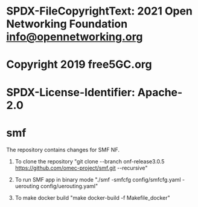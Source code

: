 # SPDX-FileCopyrightText: 2021 Open Networking Foundation <info@opennetworking.org>
# Copyright 2019 free5GC.org
#
# SPDX-License-Identifier: Apache-2.0

#
# smf

The repository contains changes for SMF NF.

1. To clone the repository
  "git clone --branch onf-release3.0.5 https://github.com/omec-project/smf.git --recursive"

2. To run SMF app in binary mode
  "./smf -smfcfg config/smfcfg.yaml -uerouting config/uerouting.yaml"

3. To make docker build
  "make docker-build -f Makefile_docker"
